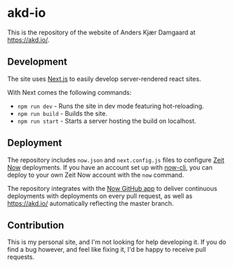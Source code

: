 # akd-io

This is the repository of the website of Anders Kjær Damgaard at https://akd.io/.

## Development

The site uses [Next.js](https://nextjs.org/) to easily develop server-rendered react sites.

With Next comes the following commands:

- `npm run dev` - Runs the site in dev mode featuring hot-reloading.
- `npm run build` - Builds the site.
- `npm run start` - Starts a server hosting the build on localhost.

## Deployment

The repository includes `now.json` and `next.config.js` files to configure [Zeit Now](https://zeit.co/now) deployments.
If you have an account set up with [now-cli](https://github.com/zeit/now-cli), you can deploy to your own Zeit Now account with the `now` command.

The repository integrates with the [Now GitHub app](https://zeit.co/github) to deliver continuous deployments with deployments on every pull request, as well as https://akd.io/ automatically reflecting the master branch.

## Contribution

This is my personal site, and I'm not looking for help developing it. If you do find a bug however, and feel like fixing it, I'd be happy to receive pull requests.
